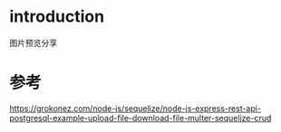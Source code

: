 # introduction

图片预览分享


# 参考
https://grokonez.com/node-js/sequelize/node-js-express-rest-api-postgresql-example-upload-file-download-file-multer-sequelize-crud
